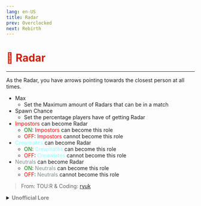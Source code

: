 ```yaml
---
lang: en-US
title: Radar
prev: Overclocked
next: Rebirth
---
```


# <font color=#d41e04>🧭 <b>Radar</b></font> <Badge text="Helpful" type="tip" vertical="middle"/>
---

As the Radar, you have arrows pointing towards the closest person at all times.
* Max
  * Set the Maximum amount of Radars that can be in a match
* Spawn Chance
  * Set the percentage players have of getting Radar
* <font color=red>Impostors</font> can become Radar
  * <font color=green>ON</font>: <font color=red>Impostors</font> can become this role
  * <font color=red>OFF</font>: <font color=red>Impostors</font> cannot become this role
* <font color=#8cffff>Crewmates</font> can become Radar
  * <font color=green>ON</font>: <font color=#8cffff>Crewmates</font> can become this role
  * <font color=red>OFF</font>: <font color=#8cffff>Crewmates</font> cannot become this role
* <font color=#7f8c8d>Neutrals</font> can become Radar
  * <font color=green>ON</font>: <font color=#7f8c8d>Neutrals</font> can become this role
  * <font color=red>OFF</font>: <font color=#7f8c8d>Neutrals</font> cannot become this role

> From: TOU:R & Coding: [ryuk](https://github.com/ryuk2098)

<details>
<summary><b><font color=gray>Unofficial Lore</font></b></summary>

Placeholder: This role is a ROLE OH EM GOSH
> Submitted by: Member
</details>